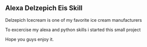 ## Alexa Delzepich Eis Skill
Delzepich Icecream is one of my favorite ice cream manufacturers

To excercise my alexa and python skills i started this small project

Hope you guys enjoy it.